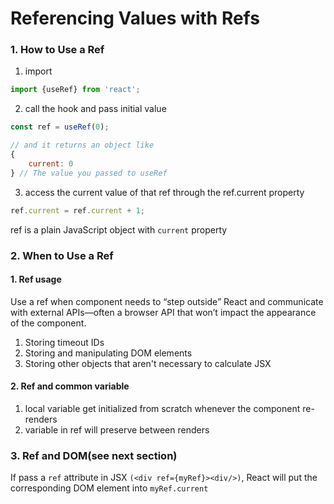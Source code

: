# Referencing Values with Refs

### 1. How to Use a Ref

1. import

```js
import {useRef} from 'react';
```

2. call the hook and pass initial value

```js
const ref = useRef(0);

// and it returns an object like
{
    current: 0
} // The value you passed to useRef
```

3. access the current value of that ref through the ref.current property

```js
ref.current = ref.current + 1;
```

ref is a plain JavaScript object with `current` property

### 2. When to Use a Ref

#### 1. Ref usage

Use a ref when component needs to “step outside” React and communicate with external APIs—often a browser API that
won’t impact the appearance of the component.

1. Storing timeout IDs
2. Storing and manipulating DOM elements
3. Storing other objects that aren't necessary to calculate JSX

#### 2. Ref and common variable

1. local variable get initialized from scratch whenever the component re-renders
2. variable in ref will preserve between renders


### 3. Ref and DOM(see next section)

If pass a `ref` attribute in JSX `(<div ref={myRef}><div/>)`, React will put the corresponding DOM element into
`myRef.current`










